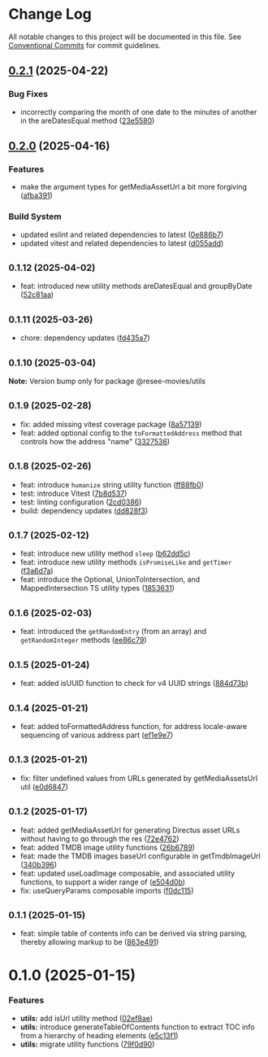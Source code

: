 # Change Log

All notable changes to this project will be documented in this file.
See [Conventional Commits](https://conventionalcommits.org) for commit guidelines.

## [0.2.1](https://github.com/ReSee-Movies/web-work/compare/@resee-movies/utils@0.2.0...@resee-movies/utils@0.2.1) (2025-04-22)

### Bug Fixes

* incorrectly comparing the month of one date to the minutes of another in the areDatesEqual method ([23e5580](https://github.com/ReSee-Movies/web-work/commit/23e5580c6ab6eb3b29db242fdb4e75451696a2ad))

## [0.2.0](https://github.com/ReSee-Movies/web-work/compare/@resee-movies/utils@0.1.12...@resee-movies/utils@0.2.0) (2025-04-16)

### Features

* make the argument types for getMediaAssetUrl a bit more forgiving ([afba391](https://github.com/ReSee-Movies/web-work/commit/afba391e71687bb8f618e81dd89dab9b00d5fd6f))

### Build System

* updated eslint and related dependencies to latest ([0e886b7](https://github.com/ReSee-Movies/web-work/commit/0e886b7daeddebdb3a7afebbd04d1fd18fb1ead9))
* updated vitest and related dependencies to latest ([d055add](https://github.com/ReSee-Movies/web-work/commit/d055add3f57282a839f71855bf93c8e293c2f8dd))

## <small>0.1.12 (2025-04-02)</small>

* feat: introduced new utility methods areDatesEqual and groupByDate ([52c81aa](https://github.com/ReSee-Movies/web-work/commit/52c81aa))

## <small>0.1.11 (2025-03-26)</small>

* chore: dependency updates ([fd435a7](https://github.com/ReSee-Movies/web-work/commit/fd435a7))

## <small>0.1.10 (2025-03-04)</small>

**Note:** Version bump only for package @resee-movies/utils

## <small>0.1.9 (2025-02-28)</small>

* fix: added missing vitest coverage package ([8a57139](https://github.com/ReSee-Movies/web-work/commit/8a57139))
* feat: added optional config to the `toFormattedAddress` method that controls how the address "name"  ([3327536](https://github.com/ReSee-Movies/web-work/commit/3327536))

## <small>0.1.8 (2025-02-26)</small>

* feat: introduce `humanize` string utility function ([ff88fb0](https://github.com/ReSee-Movies/web-work/commit/ff88fb0))
* test: introduce Vitest ([7b8d537](https://github.com/ReSee-Movies/web-work/commit/7b8d537))
* test: linting configuration ([2cd0386](https://github.com/ReSee-Movies/web-work/commit/2cd0386))
* build: dependency updates ([dd828f3](https://github.com/ReSee-Movies/web-work/commit/dd828f3))

## <small>0.1.7 (2025-02-12)</small>

* feat: introduce new utility method `sleep` ([b62dd5c](https://github.com/ReSee-Movies/web-work/commit/b62dd5c))
* feat: introduce new utility methods `isPromiseLike` and `getTimer` ([f3a6d7a](https://github.com/ReSee-Movies/web-work/commit/f3a6d7a))
* feat: introduce the Optional, UnionToIntersection, and MappedIntersection TS utility types ([1853631](https://github.com/ReSee-Movies/web-work/commit/1853631))

## <small>0.1.6 (2025-02-03)</small>

* feat: introduced the `getRandomEntry` (from an array) and `getRandomInteger` methods ([ee86c79](https://github.com/ReSee-Movies/web-work/commit/ee86c79))

## <small>0.1.5 (2025-01-24)</small>

* feat: added isUUID function to check for v4 UUID strings ([884d73b](https://github.com/ReSee-Movies/web-work/commit/884d73b))

## <small>0.1.4 (2025-01-21)</small>

* feat: added toFormattedAddress function, for address locale-aware sequencing of various address part ([ef1e9e7](https://github.com/ReSee-Movies/web-work/commit/ef1e9e7))

## <small>0.1.3 (2025-01-21)</small>

* fix: filter undefined values from URLs generated by getMediaAssetsUrl util ([e0d6847](https://github.com/ReSee-Movies/web-work/commit/e0d6847))

## <small>0.1.2 (2025-01-17)</small>

* feat: added getMediaAssetUrl for generating Directus asset URLs without having to go through the res ([72e4762](https://github.com/ReSee-Movies/web-work/commit/72e4762))
* feat: added TMDB image utility functions ([26b6789](https://github.com/ReSee-Movies/web-work/commit/26b6789))
* feat: made the TMDB images baseUrl configurable in getTmdbImageUrl ([340b396](https://github.com/ReSee-Movies/web-work/commit/340b396))
* feat: updated useLoadImage composable, and associated utility functions, to support a wider range of ([e504d0b](https://github.com/ReSee-Movies/web-work/commit/e504d0b))
* fix: useQueryParams composable imports ([f0dc115](https://github.com/ReSee-Movies/web-work/commit/f0dc115))

## <small>0.1.1 (2025-01-15)</small>

* feat: simple table of contents info can be derived via string parsing, thereby allowing markup to be ([863e491](https://github.com/ReSee-Movies/web-work/commit/863e491))

# 0.1.0 (2025-01-15)

### Features

* **utils:** add isUrl utility method ([02ef8ae](https://github.com/ReSee-Movies/web-work/commit/02ef8ae0ef62f21ca491bada1019ce07633f07d4))
* **utils:** introduce generateTableOfContents function to extract TOC info from a hierarchy of heading elements ([e5c13f1](https://github.com/ReSee-Movies/web-work/commit/e5c13f1d7a0a526d1f800633ab114b0d9d1d2dd0))
* **utils:** migrate utility functions ([79f0d90](https://github.com/ReSee-Movies/web-work/commit/79f0d904fa6e913f83a875078681cceb1bc5ec32))
